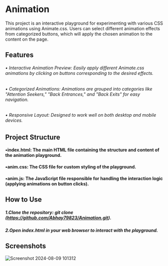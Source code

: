 # Animation
This project is an interactive playground for experimenting with various CSS animations using Animate.css. Users can select different animation effects from categorized buttons, which will apply the chosen animation to the content on the page.

## Features
###### •	Interactive Animation Preview: Easily apply different Animate.css animations by clicking on buttons corresponding to the desired effects.
###### •	Categorized Animations: Animations are grouped into categories like "Attention Seekers," "Back Entrances," and "Back Exits" for easy navigation.
###### •	Responsive Layout: Designed to work well on both desktop and mobile devices.

## Project Structure
#### •index.html: The main HTML file containing the structure and content of the animation playground.
#### •anim.css: The CSS file for custom styling of the playground.
#### •anim.js: The JavaScript file responsible for handling the interaction logic (applying animations on button clicks).

## How to Use
##### 1.Clone the repository: git clone (https://github.com/Abhay79823/Animation.git).
##### 2.Open index.html in your web browser to interact with the playground.

## Screenshots
![Screenshot 2024-08-09 101312](https://github.com/user-attachments/assets/1a9ad2a3-9aac-40ff-b889-6e98c32097c1)


